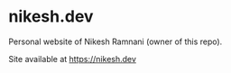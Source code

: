 # nikesh.dev
Personal website of Nikesh Ramnani (owner of this repo).

Site available at https://nikesh.dev
